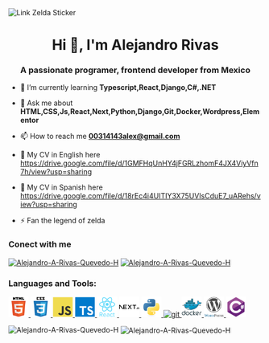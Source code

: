 
 
<img src="https://media.tenor.com/images/2e5ef76235de4c5b85cb5bb4d6366b03/tenor.gif" alt="Link Zelda Sticker" width="300"/>



<h1 align="center">Hi 👋, I'm Alejandro Rivas</h1>
<h3 align="center">A passionate programer, frontend developer from Mexico</h3>

- 🌱 I’m currently learning **Typescript,React,Django,C#,.NET**

- 💬 Ask me about **HTML,CSS,Js,React,Next,Python,Django,Git,Docker,Wordpress,Elementor**

- 📫 How to reach me **00314143alex@gmail.com**

- 💬 My CV in English here https://drive.google.com/file/d/1GMFHqUnHY4jFGRLzhomF4JX4ViyVfn7h/view?usp=sharing

- 💬 My CV in Spanish here https://drive.google.com/file/d/18rEc4i4UITIY3X75UVIsCduE7_uARehs/view?usp=sharing

- ⚡ Fan the legend of zelda


<h3 align="left">Conect with me</h3>
<p align="left">
<a href="https://www.linkedin.com/in/alejandro-rivas-quevedo-9552b0204/" target="blank"><img align="center" src="https://img.shields.io/badge/LinkedIn-0077B5?style=for-the-badge&logo=linkedin&logoColor=white" alt="Alejandro-A-Rivas-Quevedo-H"/></a>
<a href = "mailto:00314143alex@gmail.com" target="blank"><img align="center" src="https://img.shields.io/badge/Gmail-D14836?style=for-the-badge&logo=gmail&logoColor=white" alt="Alejandro-A-Rivas-Quevedo-H"  /></a>
  </p>

<h3 align="left">Languages and Tools:</h3>

<p align="left">
  <a href="https://www.w3.org/html/" target="_blank" rel="noreferrer">
    <img src="https://raw.githubusercontent.com/devicons/devicon/master/icons/html5/html5-original-wordmark.svg" alt="html5" width="40" height="40"/>
  </a>
  <a href="https://www.w3schools.com/css/" target="_blank" rel="noreferrer">
    <img src="https://raw.githubusercontent.com/devicons/devicon/master/icons/css3/css3-original-wordmark.svg" alt="css3" width="40" height="40"/>
  </a>
  <a href="https://developer.mozilla.org/en-US/docs/Web/JavaScript" target="_blank" rel="noreferrer">
    <img src="https://raw.githubusercontent.com/devicons/devicon/master/icons/javascript/javascript-original.svg" alt="javascript" width="40" height="40"/>
  </a>
  <a href="https://www.typescriptlang.org/" target="_blank" rel="noreferrer">
    <img src="https://raw.githubusercontent.com/devicons/devicon/master/icons/typescript/typescript-original.svg" alt="typescript" width="40" height="40"/>
  </a>
  <a href="https://reactjs.org/" target="_blank" rel="noreferrer">
    <img src="https://raw.githubusercontent.com/devicons/devicon/master/icons/react/react-original-wordmark.svg" alt="react" width="40" height="40"/>
  </a>
  <a href="https://nextjs.org/" target="_blank" rel="noreferrer">
    <img src="https://raw.githubusercontent.com/devicons/devicon/master/icons/nextjs/nextjs-original-wordmark.svg" alt="nextjs" width="40" height="40"/>
  </a>
  <a href="https://www.python.org/" target="_blank" rel="noreferrer">
    <img src="https://raw.githubusercontent.com/devicons/devicon/master/icons/python/python-original.svg" alt="python" width="40" height="40"/>
  </a>

  <a href="https://git-scm.com/" target="_blank" rel="noreferrer">
    <img src="https://www.vectorlogo.zone/logos/git-scm/git-scm-icon.svg" alt="git" width="40" height="40"/>
  </a>
  <a href="https://www.docker.com/" target="_blank" rel="noreferrer">
    <img src="https://raw.githubusercontent.com/devicons/devicon/master/icons/docker/docker-original-wordmark.svg" alt="docker" width="40" height="40"/>
  </a>
  <a href="https://wordpress.org/" target="_blank" rel="noreferrer">
    <img src="https://raw.githubusercontent.com/devicons/devicon/master/icons/wordpress/wordpress-original.svg" alt="wordpress" width="40" height="40"/>
  </a>

  <a href="https://www.w3schools.com/cs/" target="_blank" rel="noreferrer">
    <img src="https://raw.githubusercontent.com/devicons/devicon/master/icons/csharp/csharp-original.svg" alt="csharp" width="40" height="40"/>
  </a>

</p>




<p><img align="left" src="https://github-readme-stats.vercel.app/api/top-langs?username=Alejandro-A-Rivas-Quevedo-H&show_icons=true&locale=en&layout=compact" alt="Alejandro-A-Rivas-Quevedo-H" /></p>

<p>&nbsp;<img align="center" src="https://github-readme-stats.vercel.app/api?username=Alejandro-A-Rivas-Quevedo-H&show_icons=true&locale=en" alt="Alejandro-A-Rivas-Quevedo-H" /></p>

